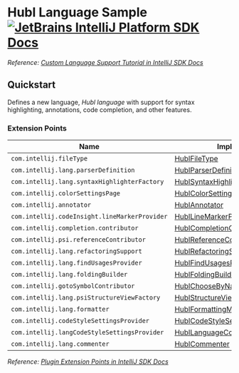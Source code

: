 # Hubl Language Sample [![JetBrains IntelliJ Platform SDK Docs](https://jb.gg/badges/docs.svg)][docs]
*Reference: [Custom Language Support Tutorial in IntelliJ SDK Docs][docs:custom_language_support_tutorial]*

## Quickstart

Defines a new language, _Hubl language_ with support for syntax highlighting, annotations, code completion, and other features.

### Extension Points

| Name                                          | Implementation                                                                          | Extension Point Class               |
|-----------------------------------------------|-----------------------------------------------------------------------------------------|-------------------------------------|
| `com.intellij.fileType`                       | [HublFileType][file:HublFileType]                                                   | `LanguageFileType`                  |
| `com.intellij.lang.parserDefinition`          | [HublParserDefinition][file:HublParserDefinition]                                   | `ParserDefinition`                  |
| `com.intellij.lang.syntaxHighlighterFactory`  | [HublSyntaxHighlighterFactory][file:HublSyntaxHighlighterFactory]                   | `SyntaxHighlighterFactory`          |
| `com.intellij.colorSettingsPage`              | [HublColorSettingsPage][file:HublColorSettingsPage]                                 | `ColorSettingsPage`                 |
| `com.intellij.annotator`                      | [HublAnnotator][file:HublAnnotator]                                                 | `Annotator`                         |
| `com.intellij.codeInsight.lineMarkerProvider` | [HublLineMarkerProvider][file:HublLineMarkerProvider]                               | `RelatedItemLineMarkerProvider`     |
| `com.intellij.completion.contributor`         | [HublCompletionContributor][file:HublCompletionContributor]                         | `CompletionContributor`             |
| `com.intellij.psi.referenceContributor`       | [HublReferenceContributor][file:HublReferenceContributor]                           | `PsiReferenceContributor`           |
| `com.intellij.lang.refactoringSupport`        | [HublRefactoringSupportProvider][file:HublRefactoringSupportProvider]               | `RefactoringSupportProvider`        |
| `com.intellij.lang.findUsagesProvider`        | [HublFindUsagesProvider][file:HublFindUsagesProvider]                               | `FindUsagesProvider`                |
| `com.intellij.lang.foldingBuilder`            | [HublFoldingBuilder][file:HublFoldingBuilder]                                       | `FoldingBuilderEx`                  |
| `com.intellij.gotoSymbolContributor`          | [HublChooseByNameContributor][file:HublChooseByNameContributor]                     | `ChooseByNameContributor`           |
| `com.intellij.lang.psiStructureViewFactory`   | [HublStructureViewFactory][file:HublStructureViewFactory]                           | `PsiStructureViewFactory`           |
| `com.intellij.lang.formatter`                 | [HublFormattingModelBuilder][file:HublFormattingModelBuilder]                       | `FormattingModelBuilder`            |
| `com.intellij.codeStyleSettingsProvider`      | [HublCodeStyleSettingsProvider][file:HublCodeStyleSettingsProvider]                 | `CodeStyleSettingsProvider`         |
| `com.intellij.langCodeStyleSettingsProvider`  | [HublLanguageCodeStyleSettingsProvider][file:HublLanguageCodeStyleSettingsProvider] | `LanguageCodeStyleSettingsProvider` |
| `com.intellij.lang.commenter`                 | [HublCommenter][file:HublCommenter]                                                 | `Commenter`                         |

*Reference: [Plugin Extension Points in IntelliJ SDK Docs][docs:ep]*


[docs]: https://plugins.jetbrains.com/docs/intellij/
[docs:custom_language_support_tutorial]: https://plugins.jetbrains.com/docs/intellij/custom-language-support-tutorial.html
[docs:ep]: https://plugins.jetbrains.com/docs/intellij/plugin-extensions.html

[file:HublFileType]: ./src/main/java/org/intellij/sdk/language/HublFileType.java
[file:HublParserDefinition]: ./src/main/java/org/intellij/sdk/language/HublParserDefinition.java
[file:HublSyntaxHighlighterFactory]: ./src/main/java/org/intellij/sdk/language/HublSyntaxHighlighterFactory.java
[file:HublColorSettingsPage]: ./src/main/java/org/intellij/sdk/language/HublColorSettingsPage.java
[file:HublAnnotator]: ./src/main/java/org/intellij/sdk/language/HublAnnotator.java
[file:HublLineMarkerProvider]: ./src/main/java/org/intellij/sdk/language/HublLineMarkerProvider.java
[file:HublCompletionContributor]: ./src/main/java/org/intellij/sdk/language/HublCompletionContributor.java
[file:HublReferenceContributor]: ./src/main/java/org/intellij/sdk/language/HublReferenceContributor.java
[file:HublRefactoringSupportProvider]: ./src/main/java/org/intellij/sdk/language/HublRefactoringSupportProvider.java
[file:HublFindUsagesProvider]: ./src/main/java/org/intellij/sdk/language/HublFindUsagesProvider.java
[file:HublFoldingBuilder]: ./src/main/java/org/intellij/sdk/language/HublFoldingBuilder.java
[file:HublChooseByNameContributor]: ./src/main/java/org/intellij/sdk/language/HublChooseByNameContributor.java
[file:HublStructureViewFactory]: ./src/main/java/org/intellij/sdk/language/HublStructureViewFactory.java
[file:HublFormattingModelBuilder]: ./src/main/java/org/intellij/sdk/language/HublFormattingModelBuilder.java
[file:HublCodeStyleSettingsProvider]: ./src/main/java/org/intellij/sdk/language/HublCodeStyleSettingsProvider.java
[file:HublLanguageCodeStyleSettingsProvider]: ./src/main/java/org/intellij/sdk/language/HublLanguageCodeStyleSettingsProvider.java
[file:HublCommenter]: ./src/main/java/org/intellij/sdk/language/HublCommenter.java


